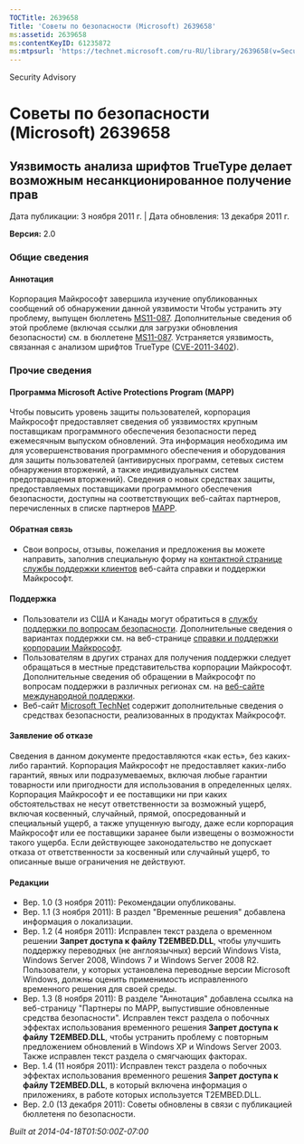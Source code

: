 ```yaml
---
TOCTitle: 2639658
Title: 'Советы по безопасности (Microsoft) 2639658'
ms:assetid: 2639658
ms:contentKeyID: 61235872
ms:mtpsurl: 'https://technet.microsoft.com/ru-RU/library/2639658(v=Security.10)'
---
```


Security Advisory

Советы по безопасности (Microsoft) 2639658
==========================================

Уязвимость анализа шрифтов TrueType делает возможным несанкционированное получение прав
---------------------------------------------------------------------------------------

Дата публикации: 3 ноября 2011 г. | Дата обновления: 13 декабря 2011 г.

**Версия:** 2.0

### Общие сведения

#### Аннотация

Корпорация Майкрософт завершила изучение опубликованных сообщений об обнаружении данной уязвимости Чтобы устранить эту проблему, выпущен бюллетень [MS11-087](http://go.microsoft.com/fwlink/?linkid=233008). Дополнительные сведения об этой проблеме (включая ссылки для загрузки обновления безопасности) см. в бюллетене [MS11-087](http://go.microsoft.com/fwlink/?linkid=233008). Устраняется уязвимость, связанная с анализом шрифтов TrueType ([CVE-2011-3402](http://www.cve.mitre.org/cgi-bin/cvename.cgi?name=cve-2011-3402)).

### Прочие сведения

#### Программа Microsoft Active Protections Program (MAPP)

Чтобы повысить уровень защиты пользователей, корпорация Майкрософт предоставляет сведения об уязвимостях крупным поставщикам программного обеспечения безопасности перед ежемесячным выпуском обновлений. Эта информация необходима им для усовершенствования программного обеспечения и оборудования для защиты пользователей (антивирусных программ, сетевых систем обнаружения вторжений, а также индивидуальных систем предотвращения вторжений). Сведения о новых средствах защиты, предоставляемых поставщиками программного обеспечения безопасности, доступны на соответствующих веб-сайтах партнеров, перечисленных в списке партнеров [MAPP](http://go.microsoft.com/fwlink/?linkid=215201).

#### Обратная связь

-   Свои вопросы, отзывы, пожелания и предложения вы можете направить, заполнив специальную форму на [контактной странице службы поддержки клиентов](https://support.microsoft.com/common/survey.aspx?scid=sw;en;1257&showpage=1&ws=technet&sd=tech) веб-сайта справки и поддержки Майкрософт.

#### Поддержка

-   Пользователи из США и Канады могут обратиться в [службу поддержки по вопросам безопасности](http://go.microsoft.com/fwlink/?linkid=21131). Дополнительные сведения о вариантах поддержки см. на веб-странице [справки и поддержки корпорации Майкрософт](http://support.microsoft.com/).
-   Пользователям в других странах для получения поддержки следует обращаться в местные представительства корпорации Майкрософт. Дополнительные сведения об обращении в Майкрософт по вопросам поддержки в различных регионах см. на [веб-сайте международной поддержки](http://go.microsoft.com/fwlink/?linkid=21155).
-   Веб-сайт [Microsoft TechNet](http://go.microsoft.com/fwlink/?linkid=21132) содержит дополнительные сведения о средствах безопасности, реализованных в продуктах Майкрософт.

#### Заявление об отказе

Сведения в данном документе предоставляются «как есть», без каких-либо гарантий. Корпорация Майкрософт не предоставляет каких-либо гарантий, явных или подразумеваемых, включая любые гарантии товарности или пригодности для использования в определенных целях. Корпорация Майкрософт и ее поставщики ни при каких обстоятельствах не несут ответственности за возможный ущерб, включая косвенный, случайный, прямой, опосредованный и специальный ущерб, а также упущенную выгоду, даже если корпорация Майкрософт или ее поставщики заранее были извещены о возможности такого ущерба. Если действующее законодательство не допускает отказа от ответственности за косвенный или случайный ущерб, то описанные выше ограничения не действуют.

#### Редакции

-   Вер. 1.0 (3 ноября 2011): Рекомендации опубликованы.
-   Вер. 1.1 (3 ноября 2011): В раздел "Временные решения" добавлена информация о локализации.
-   Вер. 1.2 (4 ноября 2011): Исправлен текст раздела о временном решении **Запрет доступа к файлу T2EMBED.DLL**, чтобы улучшить поддержку переводных (не англоязычных) версий Windows Vista, Windows Server 2008, Windows 7 и Windows Server 2008 R2. Пользователи, у которых установлена переводные версии Microsoft Windows, должны оценить применимость исправленного временного решения для своей среды.
-   Вер. 1.3 (8 ноября 2011): В разделе "Аннотация" добавлена ссылка на веб-страницу "Партнеры по MAPP, выпустившие обновленные средства безопасности". Исправлен текст раздела о побочных эффектах использования временного решения **Запрет доступа к файлу T2EMBED.DLL**, чтобы устранить проблему с повторным предложением обновлений в Windows XP и Windows Server 2003. Также исправлен текст раздела о смягчающих факторах.
-   Вер. 1.4 (11 ноября 2011): Исправлен текст раздела о побочных эффектах использования временного решения **Запрет доступа к файлу T2EMBED.DLL**, в который включена информация о приложениях, в работе которых используется T2EMBED.DLL.
-   Вер. 2.0 (13 декабря 2011): Советы обновлены в связи с публикацией бюллетеня по безопасности.

*Built at 2014-04-18T01:50:00Z-07:00*
